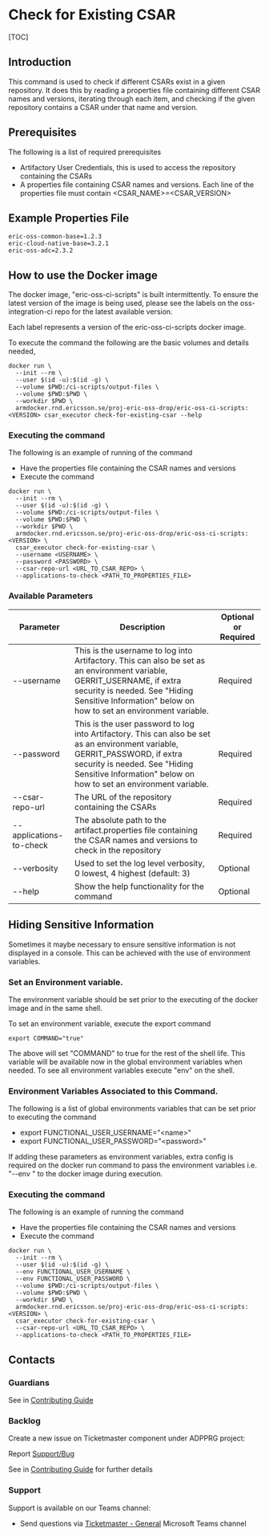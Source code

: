 # Check for Existing CSAR

[TOC]

## Introduction
This command is used to check if different CSARs exist in a given repository. It does this by reading
a properties file containing different CSAR names and versions, iterating through each item, and checking
if the given repository contains a CSAR under that name and version.

## Prerequisites
The following is a list of required prerequisites
- Artifactory User Credentials, this is used to access the repository containing the CSARs
- A properties file containing CSAR names and versions. Each line of the properties file must contain
  <CSAR_NAME>=<CSAR_VERSION>

## Example Properties File
```
eric-oss-common-base=1.2.3
eric-cloud-native-base=3.2.1
eric-oss-adc=2.3.2
 ```

## How to use the Docker image
The docker image, "eric-oss-ci-scripts" is built intermittently.
To ensure the latest version of the image is being used, please see the labels on the oss-integration-ci
repo for the latest available version.

Each label represents a version of the eric-oss-ci-scripts docker image.

To execute the command the following are the basic volumes and details needed,
```
docker run \
  --init --rm \
  --user $(id -u):$(id -g) \
  --volume $PWD:/ci-scripts/output-files \
  --volume $PWD:$PWD \
  --workdir $PWD \
  armdocker.rnd.ericsson.se/proj-eric-oss-drop/eric-oss-ci-scripts:<VERSION> csar_executor check-for-existing-csar --help
 ```

### Executing the command
The following is an example of running of the command
- Have the properties file containing the CSAR names and versions
- Execute the command
```
docker run \
  --init --rm \
  --user $(id -u):$(id -g) \
  --volume $PWD:/ci-scripts/output-files \
  --volume $PWD:$PWD \
  --workdir $PWD \
  armdocker.rnd.ericsson.se/proj-eric-oss-drop/eric-oss-ci-scripts:<VERSION> \
  csar_executor check-for-existing-csar \
  --username <USERNAME> \
  --password <PASSWORD> \
  --csar-repo-url <URL_TO_CSAR_REPO> \
  --applications-to-check <PATH_TO_PROPERTIES_FILE>
```


### Available Parameters
| Parameter               | Description                                                                                                                                                                                                                       | Optional or Required |
|-------------------------|-----------------------------------------------------------------------------------------------------------------------------------------------------------------------------------------------------------------------------------|----------------------|
| --username              | This is the username to log into Artifactory. This can also be set as an environment variable, GERRIT_USERNAME, if extra security is needed. See "Hiding Sensitive Information" below on how to set an environment variable.      | Required             |
| --password              | This is the user password to log into Artifactory. This can also be set as an environment variable, GERRIT_PASSWORD, if extra security is needed. See "Hiding Sensitive Information" below on how to set an environment variable. | Required             |
| --csar-repo-url         | The URL of the repository containing the CSARs                                                                                                                                                                                    | Required             |
| --applications-to-check | The absolute path to the artifact.properties file containing the CSAR names and versions to check in the repository                                                                                                               | Required             |
| --verbosity             | Used to set the log level verbosity, 0 lowest, 4 highest  (default: 3)                                                                                                                                                            | Optional             |
| --help                  | Show the help functionality for the command                                                                                                                                                                                       | Optional             |

## Hiding Sensitive Information
Sometimes it maybe necessary to ensure sensitive information is not displayed in a console. This can be achieved with
the use of environment variables.

### Set an Environment variable.
The environment variable should be set prior to the executing of the docker image and in the same shell.

To set an environment variable, execute the export command
```
export COMMAND="true"
```
The above will set "COMMAND" to true for the rest of the shell life. This variable will be available now in the global
environment variables when needed. To see all environment variables execute "env" on the shell.

### Environment Variables Associated to this Command.
The following is a list of global environments variables that can be set prior to executing the command
  - export FUNCTIONAL_USER_USERNAME="\<name>"
  - export FUNCTIONAL_USER_PASSWORD="\<password>"

If adding these parameters as environment variables, extra config is required on the docker run command to pass the
environment variables i.e. "--env <VARIABLE>" to the docker image during execution.

### Executing the command
The following is an example of running the command
- Have the properties file containing the CSAR names and versions
- Execute the command
```
docker run \
  --init --rm \
  --user $(id -u):$(id -g) \
  --env FUNCTIONAL_USER_USERNAME \
  --env FUNCTIONAL_USER_PASSWORD \
  --volume $PWD:/ci-scripts/output-files \
  --volume $PWD:$PWD \
  --workdir $PWD \
  armdocker.rnd.ericsson.se/proj-eric-oss-drop/eric-oss-ci-scripts:<VERSION> \
  csar_executor check-for-existing-csar \
  --csar-repo-url <URL_TO_CSAR_REPO> \
  --applications-to-check <PATH_TO_PROPERTIES_FILE>
```

## Contacts

### Guardians

See in [Contributing Guide](../../../Contribution_Guide.md)

### Backlog

Create a new issue on Ticketmaster component under ADPPRG project:

Report [Support/Bug](https://jira-oss.seli.wh.rnd.internal.ericsson.com/browse/IDUN-4091)

See in [Contributing Guide](../../../Contribution_Guide.md) for further details

### Support

Support is available on our Teams channel:

- Send questions via
  [Ticketmaster - General](https://teams.microsoft.com/l/channel/19%3a9f5ed758e3a6405daffee42e0284268b%40thread.skype/General?groupId=1483901a-b5c4-445a-b707-aa7a5d0c1b4c&tenantId=92e84ceb-fbfd-47ab-be52-080c6b87953f)
  Microsoft Teams channel
